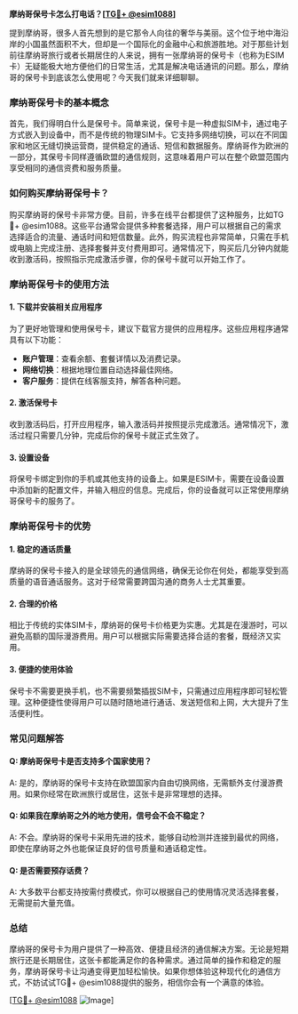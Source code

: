 **摩纳哥保号卡怎么打电话？[[TG💪+ @esim1088](https://t.me/s/esim1088)]**

提到摩纳哥，很多人首先想到的是它那令人向往的奢华与美丽。这个位于地中海沿岸的小国虽然面积不大，但却是一个国际化的金融中心和旅游胜地。对于那些计划前往摩纳哥旅行或者长期居住的人来说，拥有一张摩纳哥的保号卡（也称为ESIM卡）无疑能极大地方便他们的日常生活，尤其是解决电话通讯的问题。那么，摩纳哥的保号卡到底该怎么使用呢？今天我们就来详细聊聊。

### 摩纳哥保号卡的基本概念

首先，我们得明白什么是保号卡。简单来说，保号卡是一种虚拟SIM卡，通过电子方式嵌入到设备中，而不是传统的物理SIM卡。它支持多网络切换，可以在不同国家和地区无缝切换运营商，提供稳定的通话、短信和数据服务。摩纳哥作为欧洲的一部分，其保号卡同样遵循欧盟的通信规则，这意味着用户可以在整个欧盟范围内享受相同的通信资费和服务质量。

### 如何购买摩纳哥保号卡？

购买摩纳哥的保号卡非常方便。目前，许多在线平台都提供了这种服务，比如TG💪+ @esim1088。这些平台通常会提供多种套餐选择，用户可以根据自己的需求选择适合的流量、通话时间和短信数量。此外，购买流程也非常简单，只需在手机或电脑上完成注册、选择套餐并支付费用即可。通常情况下，购买后几分钟内就能收到激活码，按照指示完成激活步骤，你的保号卡就可以开始工作了。

### 摩纳哥保号卡的使用方法

#### 1. 下载并安装相关应用程序
为了更好地管理和使用保号卡，建议下载官方提供的应用程序。这些应用程序通常具有以下功能：
- **账户管理**：查看余额、套餐详情以及消费记录。
- **网络切换**：根据地理位置自动选择最佳网络。
- **客户服务**：提供在线客服支持，解答各种问题。

#### 2. 激活保号卡
收到激活码后，打开应用程序，输入激活码并按照提示完成激活。通常情况下，激活过程只需要几分钟，完成后你的保号卡就正式生效了。

#### 3. 设置设备
将保号卡绑定到你的手机或其他支持的设备上。如果是ESIM卡，需要在设备设置中添加新的配置文件，并输入相应的信息。完成后，你的设备就可以正常使用摩纳哥保号卡的服务了。

### 摩纳哥保号卡的优势

#### 1. 稳定的通话质量
摩纳哥的保号卡接入的是全球领先的通信网络，确保无论你在何处，都能享受到高质量的语音通话服务。这对于经常需要跨国沟通的商务人士尤其重要。

#### 2. 合理的价格
相比于传统的实体SIM卡，摩纳哥的保号卡价格更为实惠。尤其是在漫游时，可以避免高额的国际漫游费用。用户可以根据实际需要选择合适的套餐，既经济又实用。

#### 3. 便捷的使用体验
保号卡不需要更换手机，也不需要频繁插拔SIM卡，只需通过应用程序即可轻松管理。这种便捷性使得用户可以随时随地进行通话、发送短信和上网，大大提升了生活便利性。

### 常见问题解答

#### Q: 摩纳哥保号卡是否支持多个国家使用？
A: 是的，摩纳哥的保号卡支持在欧盟国家内自由切换网络，无需额外支付漫游费用。如果你经常在欧洲旅行或居住，这张卡是非常理想的选择。

#### Q: 如果我在摩纳哥之外的地方使用，信号会不会不稳定？
A: 不会。摩纳哥的保号卡采用先进的技术，能够自动检测并连接到最优的网络，即使在摩纳哥之外也能保证良好的信号质量和通话稳定性。

#### Q: 是否需要预存话费？
A: 大多数平台都支持按需付费模式，你可以根据自己的使用情况灵活选择套餐，无需提前大量充值。

### 总结

摩纳哥的保号卡为用户提供了一种高效、便捷且经济的通信解决方案。无论是短期旅行还是长期居住，这张卡都能满足你的各种需求。通过简单的操作和稳定的服务，摩纳哥保号卡让沟通变得更加轻松愉快。如果你想体验这种现代化的通信方式，不妨试试TG💪+ @esim1088提供的服务，相信你会有一个满意的体验。

[[TG💪+ @esim1088](https://t.me/s/esim1088) ![Image](https://i.postimg.cc/4NQfJmqS/Snipaste-2025-05-13-00-14-12.png)]